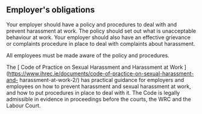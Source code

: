 ##  Employer's obligations

Your employer should have a policy and procedures to deal with and prevent
harassment at work. The policy should set out what is unacceptable behaviour
at work. Your employer should also have an effective grievance or complaints
procedure in place to deal with complaints about harassment.

All employees must be made aware of the policy and procedures.

The [ Code of Practice on Sexual Harassment and Harassment at Work
](https://www.ihrec.ie/documents/code-of-practice-on-sexual-harassment-and-
harassment-at-work-2/) has practical guidance for employers and employees on
how to prevent harassment and sexual harassment at work, and how to put
procedures in place to deal with it. The Code is legally admissible in
evidence in proceedings before the courts, the WRC and the Labour Court.
